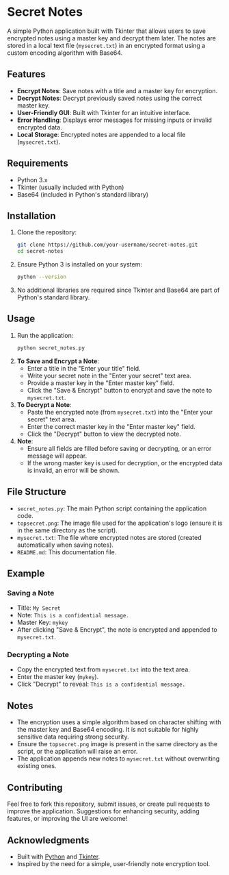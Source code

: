 # Secret Notes

A simple Python application built with Tkinter that allows users to save encrypted notes using a master key and decrypt them later. The notes are stored in a local text file (`mysecret.txt`) in an encrypted format using a custom encoding algorithm with Base64.

## Features
- **Encrypt Notes**: Save notes with a title and a master key for encryption.
- **Decrypt Notes**: Decrypt previously saved notes using the correct master key.
- **User-Friendly GUI**: Built with Tkinter for an intuitive interface.
- **Error Handling**: Displays error messages for missing inputs or invalid encrypted data.
- **Local Storage**: Encrypted notes are appended to a local file (`mysecret.txt`).

## Requirements
- Python 3.x
- Tkinter (usually included with Python)
- Base64 (included in Python's standard library)

## Installation
1. Clone the repository:
   ```bash
   git clone https://github.com/your-username/secret-notes.git
   cd secret-notes
   ```
2. Ensure Python 3 is installed on your system:
   ```bash
   python --version
   ```
3. No additional libraries are required since Tkinter and Base64 are part of Python's standard library.

## Usage
1. Run the application:
   ```bash
   python secret_notes.py
   ```
2. **To Save and Encrypt a Note**:
   - Enter a title in the "Enter your title" field.
   - Write your secret note in the "Enter your secret" text area.
   - Provide a master key in the "Enter master key" field.
   - Click the "Save & Encrypt" button to encrypt and save the note to `mysecret.txt`.
3. **To Decrypt a Note**:
   - Paste the encrypted note (from `mysecret.txt`) into the "Enter your secret" text area.
   - Enter the correct master key in the "Enter master key" field.
   - Click the "Decrypt" button to view the decrypted note.
4. **Note**:
   - Ensure all fields are filled before saving or decrypting, or an error message will appear.
   - If the wrong master key is used for decryption, or the encrypted data is invalid, an error will be shown.

## File Structure
- `secret_notes.py`: The main Python script containing the application code.
- `topsecret.png`: The image file used for the application's logo (ensure it is in the same directory as the script).
- `mysecret.txt`: The file where encrypted notes are stored (created automatically when saving notes).
- `README.md`: This documentation file.

## Example
### Saving a Note
- Title: `My Secret`
- Note: `This is a confidential message.`
- Master Key: `mykey`
- After clicking "Save & Encrypt", the note is encrypted and appended to `mysecret.txt`.

### Decrypting a Note
- Copy the encrypted text from `mysecret.txt` into the text area.
- Enter the master key (`mykey`).
- Click "Decrypt" to reveal: `This is a confidential message.`

## Notes
- The encryption uses a simple algorithm based on character shifting with the master key and Base64 encoding. It is not suitable for highly sensitive data requiring strong security.
- Ensure the `topsecret.png` image is present in the same directory as the script, or the application will raise an error.
- The application appends new notes to `mysecret.txt` without overwriting existing ones.

## Contributing
Feel free to fork this repository, submit issues, or create pull requests to improve the application. Suggestions for enhancing security, adding features, or improving the UI are welcome!

## Acknowledgments
- Built with [Python](https://www.python.org/) and [Tkinter](https://docs.python.org/3/library/tkinter.html).
- Inspired by the need for a simple, user-friendly note encryption tool.
